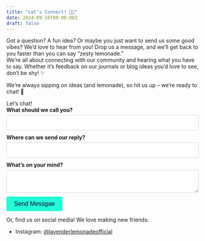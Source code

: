 ```yaml
---
title: "Let’s Connect! 💌🍋"
date: 2024-09-16T00:00:00Z
draft: false
---
```

<div class = "jsutified-text">
<div class="animated-div" data-aos="fade-up" data-aos-delay="300" data-aos-duration="1500">
Got a question? A fun idea? Or maybe you just want to send us some good vibes? We’d love to hear from you! Drop us a message, and we’ll get back to you faster than you can say “zesty lemonade.”
</div>
<div class="animated-div" data-aos="fade-up" data-aos-delay="300" data-aos-duration="1500">
We’re all about connecting with our community and hearing what you have to say. Whether it’s feedback on our journals or blog ideas you’d love to see, don’t be shy! ✨

We’re always sipping on ideas (and lemonade), so hit us up – we’re ready to chat! 🍋
</div>

<div class="animated-div" data-aos="fade-up" data-aos-delay="300" data-aos-duration="1500">
Let’s chat! 

<form action="https://formspree.io/f/mblrvlvw" method="POST">
    <label for="name" style="display: block; font-weight: bold; margin-bottom: 5px;">What should we call you?</label>
    <input type="text" id="name" name="name" style="width: 100%; padding: 10px; margin-bottom: 10px; border: 1px solid #ced4da; border-radius: 4px; box-sizing: border-box; font-size: 16px; background-color: #fff ; color: #495057" required><br>
    <label for="email" style="display: block; font-weight: bold; margin-bottom: 5px;">Where can we send our reply?</label>
    <input type="email" id="email" name="email" style="width: 100%; padding: 10px; margin-bottom: 10px; border: 1px solid #ced4da; border-radius: 4px; box-sizing: border-box; font-size: 16px;" required><br>
    <label for="message" style="display: block; font-weight: bold; margin-bottom: 5px;">What’s on your mind?</label>
    <textarea id="message" name="message" style="width: 100%; padding: 10px; margin-bottom: 10px; border: 1px solid #ced4da; border-radius: 4px; box-sizing: border-box; font-size: 16px;" required></textarea><br>
    <button type="Send" id="send-btn" style="background-color: rgb(33, 255, 214); color: rgb(26, 4, 51); padding: 10px 20px; border: none; border-radius: 4px; cursor: pointer; font-size: 16px;">Send Messgae</button>
</form>
</div>

<div class="animated-div" data-aos="fade-up" data-aos-delay="300" data-aos-duration="1500"> 

Or, find us on social media! We love making new friends:
- Instagram: [@lavenderlemonadeofficial](https://www.instagram.com/lavenderlemonadeofficial/)

</div>
</div>